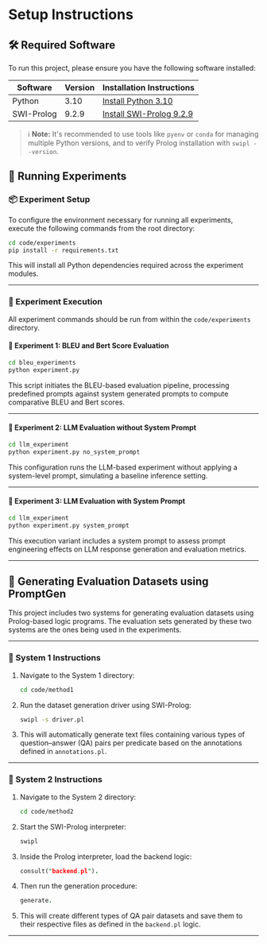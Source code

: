 # Setup Instructions

## 🛠️ Required Software

To run this project, please ensure you have the following software installed:

| Software | Version  | Installation Instructions |
|----------|----------|----------------------------|
| Python   | 3.10     | [Install Python 3.10](https://www.python.org/downloads/release/python-3100/) |
| SWI-Prolog | 9.2.9 | [Install SWI-Prolog 9.2.9](https://www.swi-prolog.org/Download.html) |

> ℹ️ **Note:** It's recommended to use tools like `pyenv` or `conda` for managing multiple Python versions, and to verify Prolog installation with `swipl --version`.

## 🧪 Running Experiments

### 📦 Experiment Setup

To configure the environment necessary for running all experiments, execute the following commands from the root directory:

```bash
cd code/experiments
pip install -r requirements.txt
```

This will install all Python dependencies required across the experiment modules.

---

### 🚀 Experiment Execution

All experiment commands should be run from within the `code/experiments` directory.

#### 🔹 Experiment 1: BLEU and Bert Score Evaluation

```bash
cd bleu_experiments
python experiment.py
```

This script initiates the BLEU-based evaluation pipeline, processing predefined prompts against system generated prompts to compute comparative BLEU and Bert scores.

---

#### 🔹 Experiment 2: LLM Evaluation without System Prompt

```bash
cd llm_experiment
python experiment.py no_system_prompt
```

This configuration runs the LLM-based experiment without applying a system-level prompt, simulating a baseline inference setting.

---

#### 🔹 Experiment 3: LLM Evaluation with System Prompt

```bash
cd llm_experiment
python experiment.py system_prompt
```

This execution variant includes a system prompt to assess prompt engineering effects on LLM response generation and evaluation metrics.

---

## 🧾 Generating Evaluation Datasets using PromptGen

This project includes two systems for generating evaluation datasets using Prolog-based logic programs. The evaluation sets generated by these two systems are the ones being used in the experiments.

---

### 🧠 System 1 Instructions

1. Navigate to the System 1 directory:
   ```bash
   cd code/method1
   ```

2. Run the dataset generation driver using SWI-Prolog:
   ```bash
   swipl -s driver.pl
   ```

3. This will automatically generate text files containing various types of question–answer (QA) pairs per predicate based on the annotations defined in `annotations.pl`.

---

### 🧠 System 2 Instructions

1. Navigate to the System 2 directory:
   ```bash
   cd code/method2
   ```

2. Start the SWI-Prolog interpreter:
   ```bash
   swipl
   ```

3. Inside the Prolog interpreter, load the backend logic:
   ```prolog
   consult("backend.pl").
   ```

4. Then run the generation procedure:
   ```prolog
   generate.
   ```

5. This will create different types of QA pair datasets and save them to their respective files as defined in the `backend.pl` logic.

---